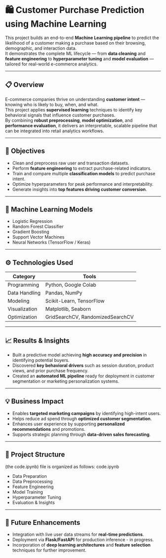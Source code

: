 # 🛍️ Customer Purchase Prediction using Machine Learning

This project builds an end-to-end **Machine Learning pipeline** to predict the likelihood of a customer making a purchase based on their browsing, demographic, and interaction data.  
It demonstrates the complete ML lifecycle — from **data cleaning** and **feature engineering** to **hyperparameter tuning** and **model evaluation** — tailored for real-world e-commerce analytics.

---

## 📋 Overview
E-commerce companies thrive on understanding **customer intent** — knowing who is likely to buy, when, and what.  
This project applies **supervised learning** techniques to identify key behavioral signals that influence customer purchases.  
By combining **robust preprocessing**, **model optimization**, and **performance evaluation**, it delivers an interpretable, scalable pipeline that can be integrated into retail analytics workflows.

---

## 🎯 Objectives
- Clean and preprocess raw user and transaction datasets.  
- Perform **feature engineering** to extract purchase-related indicators.  
- Train and compare multiple **classification models** to predict purchase intent.  
- Optimize hyperparameters for peak performance and interpretability.  
- Generate insights into **top features driving customer conversion**.

---

## 🧠 Machine Learning Models
- Logistic Regression  
- Random Forest Classifier  
- Gradient Boosting  
- Support Vector Machines  
- Neural Networks (TensorFlow / Keras)

---

## ⚙️ Technologies Used
| Category | Tools |
|-----------|-------|
| Programming | Python, Google Colab |
| Data Handling | Pandas, NumPy |
| Modeling | Scikit-Learn, TensorFlow |
| Visualization | Matplotlib, Seaborn |
| Optimization | GridSearchCV, RandomizedSearchCV |

---

## 📈 Results & Insights
- Built a predictive model achieving **high accuracy and precision** in identifying potential buyers.  
- Discovered **key behavioral drivers** such as session duration, product views, and prior purchase frequency.  
- Created an **automated ML pipeline** ready for deployment in customer segmentation or marketing personalization systems.

---

## 💡 Business Impact
- Enables **targeted marketing campaigns** by identifying high-intent users.  
- Helps reduce ad spend through **optimized customer segmentation**.  
- Enhances user experience by supporting **personalized recommendations** and promotions.  
- Supports strategic planning through **data-driven sales forecasting**.

---

## 🧩 Project Structure
(the code.ipynb) file is organized as follows:
code.ipynb
- Data Preparation
- Data Preprocessing
- Feature Engineering
- Model Training
- Hyperparameter Tuning
- Evaluation & Insights


---

## 🚀 Future Enhancements
- Integration with live user data streams for **real-time predictions**.  
- Deployment via **Flask/FastAPI** for production inference - in progress.  
- Incorporation of **deep learning architectures** and **feature selection** techniques for further improvement.



